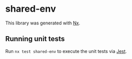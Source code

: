 # shared-env

This library was generated with [Nx](https://nx.dev).

## Running unit tests

Run `nx test shared-env` to execute the unit tests via [Jest](https://jestjs.io).
